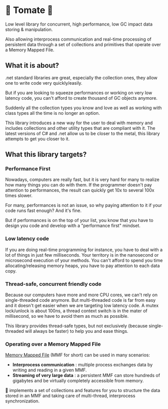 # 🍅 Tomate 🍅

Low level library for concurrent, high performance, low GC impact data storing & manipulation.

Also allowing interprocess communication and real-time processing of persistent data through a set of collections and primitives that operate over a Memory Mapped File.

## What it is about?
.net standard libraries are great, especially the collection ones, they allow one to write code very quickly/easily.

But if you are looking to squeeze performances or working on very low latency code, you can't afford to create thousand of GC objects anymore.

Suddenly all the collection types you know and love as well as working with class types all the time is no longer an option.

This library introduces a new way for the user to deal with memory and includes collections and other utility types that are compliant with it. The latest versions of C# and .net allow us to be closer to the metal, this library attempts to get you closer to it.

## What this library targets?

### Performance First
Nowadays, computers are really fast, but it is very hard for many to realize how many things you can do with them. If the programmer doesn't pay attention to performances, the result can quickly get 10x to several 100x times slower.

For many, performances is not an issue, so why paying attention to it if your code runs fast enough? And it's fine.

But if performances is on the top of your list, you know that you have to design you code and develop with a "performance first" mindset.

### Low latency code
If you are doing real-time programming for instance, you have to deal with a lot of things in just few milliseconds. Your territory is in the nanosecond or microsecond execution of your methods. You can't afford to spend you time allocating/releasing memory heaps, you have to pay attention to each data copy.

### Thread-safe, concurrent friendly code
Because our computers have more and more CPU cores, we can't rely on single-threaded code anymore. But multi-threaded code is far from easy and it doesn't get easier when we are targeting low latency code. A mutex lock/unlock is about 100ns, a thread context switch is in the mater of millisecond, so we have to avoid them as much as possible.

This library provides thread-safe types, but not exclusively (because single-threaded will always be faster) to help you and ease things.

### Operating over a Memory Mapped File
[Memory Mapped File](https://learn.microsoft.com/en-us/dotnet/standard/io/memory-mapped-files) (MMF for short) can be used in many scenarios:
- __Interprocess communication__ : multiple process exchanges data by writing and reading in a given MMF.
- __Streaming of very large data__ : a persistent MMF can store hundreds of gigabytes and be virtually completely accessible from memory.

🍅 implements a set of collections and features for you to structure the data stored in an MMF and taking care of multi-thread, interprocess synchronization.


